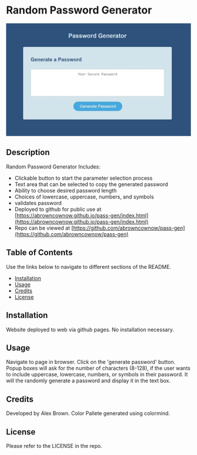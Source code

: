 # Random Password Generator


![Password Generator](./assets/pwgen_ss.JPG)

## Description

Random Password Generator Includes:

- Clickable button to start the parameter selection process
- Text area that can be selected to copy the generated password
- Ability to choose desired password length
- Choices of lowercase, uppercase, numbers, and symbols
- validates password
- Deployed to github for public use at [https://abrowncownow.github.io/pass-gen/index.html](https://abrowncownow.github.io/pass-gen/index.html)
- Repo can be viewed at [https://github.com/abrowncownow/pass-gen](https://github.com/abrowncownow/pass-gen)

## Table of Contents

Use the links below to navigate to different sections of the README.

- [Installation](#installation)
- [Usage](#usage)
- [Credits](#credits)
- [License](#license)

## Installation

Website deployed to web via github pages. No installation necessary.

## Usage

Navigate to page in browser. Click on the 'generate password' button. Popup boxes will ask for the number of characters (8-128), if the user wants to include uppercase, lowercase, numbers, or symbols in their password. It will the randomly generate a password and display it in the text box.

## Credits

Developed by Alex Brown. Color Pallete generated using colormind.

## License

Please refer to the LICENSE in the repo.